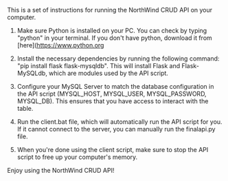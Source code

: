 This is a set of instructions for running the NorthWind CRUD API on your computer. 

1. Make sure Python is installed on your PC. You can check by typing "python" in your terminal. If you don't have python, download it from [here](https://www.python.org

2. Install the necessary dependencies by running the following command: "pip install flask flask-mysqldb". This will install Flask and Flask-MySQLdb, which are modules used by the API script.

3. Configure your MySQL Server to match the database configuration in the API script (MYSQL_HOST, MYSQL_USER, MYSQL_PASSWORD, MYSQL_DB). This ensures that you have access to interact with the table.

4. Run the client.bat file, which will automatically run the API script for you. If it cannot connect to the server, you can manually run the finalapi.py file.

5. When you're done using the client script, make sure to stop the API script to free up your computer's memory.

Enjoy using the NorthWind CRUD API!